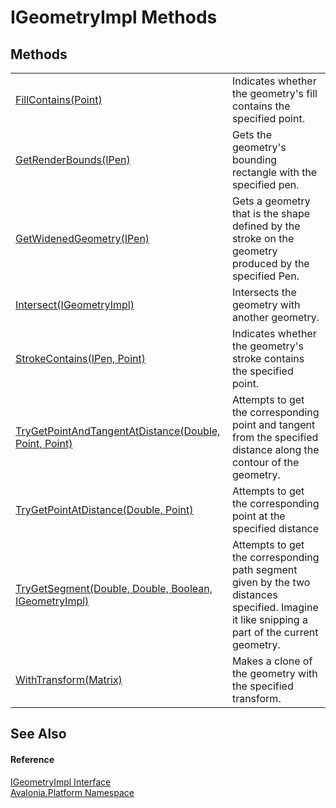 # IGeometryImpl Methods




## Methods
<table>
<tr>
<td><a href="M_Avalonia_Platform_IGeometryImpl_FillContains">FillContains(Point)</a></td>
<td>Indicates whether the geometry's fill contains the specified point.</td>
</tr>
<tr>
<td><a href="M_Avalonia_Platform_IGeometryImpl_GetRenderBounds">GetRenderBounds(IPen)</a></td>
<td>Gets the geometry's bounding rectangle with the specified pen.</td>
</tr>
<tr>
<td><a href="M_Avalonia_Platform_IGeometryImpl_GetWidenedGeometry">GetWidenedGeometry(IPen)</a></td>
<td>Gets a geometry that is the shape defined by the stroke on the geometry produced by the specified Pen.</td>
</tr>
<tr>
<td><a href="M_Avalonia_Platform_IGeometryImpl_Intersect">Intersect(IGeometryImpl)</a></td>
<td>Intersects the geometry with another geometry.</td>
</tr>
<tr>
<td><a href="M_Avalonia_Platform_IGeometryImpl_StrokeContains">StrokeContains(IPen, Point)</a></td>
<td>Indicates whether the geometry's stroke contains the specified point.</td>
</tr>
<tr>
<td><a href="M_Avalonia_Platform_IGeometryImpl_TryGetPointAndTangentAtDistance">TryGetPointAndTangentAtDistance(Double, Point, Point)</a></td>
<td>Attempts to get the corresponding point and tangent from the specified distance along the contour of the geometry.</td>
</tr>
<tr>
<td><a href="M_Avalonia_Platform_IGeometryImpl_TryGetPointAtDistance">TryGetPointAtDistance(Double, Point)</a></td>
<td>Attempts to get the corresponding point at the specified distance</td>
</tr>
<tr>
<td><a href="M_Avalonia_Platform_IGeometryImpl_TryGetSegment">TryGetSegment(Double, Double, Boolean, IGeometryImpl)</a></td>
<td>Attempts to get the corresponding path segment given by the two distances specified. Imagine it like snipping a part of the current geometry.</td>
</tr>
<tr>
<td><a href="M_Avalonia_Platform_IGeometryImpl_WithTransform">WithTransform(Matrix)</a></td>
<td>Makes a clone of the geometry with the specified transform.</td>
</tr>
</table>

## See Also


#### Reference
<a href="T_Avalonia_Platform_IGeometryImpl">IGeometryImpl Interface</a>  
<a href="N_Avalonia_Platform">Avalonia.Platform Namespace</a>  
